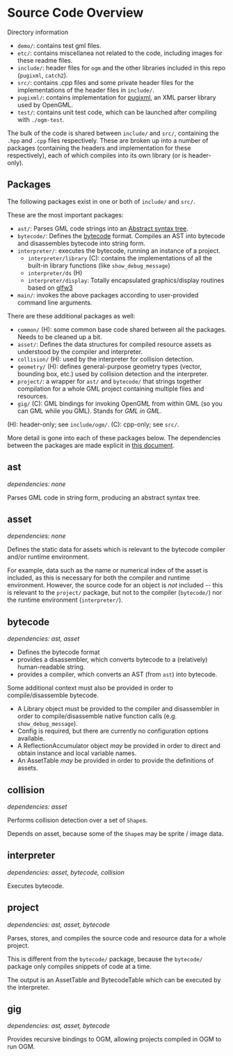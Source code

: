 # Source Code Overview

Directory information

- `demo/`: contains test gml files.
- `etc/`: contains miscellanea not related to the code, including images for these readme files.
- `include/`: header files for `ogm` and the other libraries included in this repo (`pugixml`, `catch2`).
- `src/`: contains .cpp files and some private header files for the implementations of the header files in `include/`.
- `pugixml/`: contains implementation for [pugixml](https://pugixml.org/), an XML parser library used by OpenGML.
- `test/`: contains unit test code, which can be launched after compiling with `./ogm-test`.

The bulk of the code is shared between `include/` and `src/`, containing the `.hpp` and `.cpp` files respectively. These are broken up into a number of packages (containing the headers and implementation for these respectively), each of which compiles into its own library (or is header-only).

## Packages

The following packages exist in one or both of `include/` and `src/`.

These are the most important packages:

- `ast/`: Parses GML code strings into an [Abstract syntax tree](https://en.wikipedia.org/wiki/Abstract_syntax_tree).
- `bytecode/`: Defines the [bytecode](https://en.wikipedia.org/wiki/Bytecode) format. Compiles an AST into bytecode and disassembles bytecode into string form.
- `interpreter/`: executes the bytecode, running an instance of a project.
  - `interpreter/library` (C): contains the implementations of all the built-in library functions (like `show_debug_message`)
  - `interpreter/ds` (H)
  - `interpreter/display`: Totally encapsulated graphics/display routines based on [glfw3](https://www.glfw.org/)
- `main/`: invokes the above packages according to user-provided command line arguments.

There are these additional packages as well:

- `common/` (H): some common base code shared between all the packages. Needs to be cleaned up a bit.
- `asset/`: Defines the data structures for compiled resource assets as understood by the compiler and interpreter.
- `collision/` (H): used by the interpreter for collision detection.
- `geometry/` (H): defines general-purpose geometry types (vector, bounding box, etc.) used by collision detection and the interpreter.
- `project/`: a wrapper for `ast/` and `bytecode/` that strings together compilation for a whole GML project containing multiple files and resources.
- `gig/` (C): GML bindings for invoking OpenGML from within GML (so you can GML while you GML). Stands for *GML in GML*.

(H): header-only; see `include/ogm/`.
(C): cpp-only; see `src/`.

More detail is gone into each of these packages below. The dependencies between the packages are made explicit in [this document](PACKAGE_DEPENDENCIES.md).

## ast

*dependencies: none*

Parses GML code in string form, producing an abstract syntax tree.


## asset

*dependencies: none*

Defines the static data for assets which is relevant to the
bytecode compiler and/or runtime environment.

For example, data such as the name or numerical index of the asset is included, as this is
necessary for both the compiler and runtime environment. However, the source code for an
object is *not* included -- this is relevant to the
`project/` package, but not to the compiler (`bytecode/`) nor the runtime environment
(`interpreter/`).

## bytecode

*dependencies: ast, asset*

- Defines the bytecode format 
- provides a disassembler, which converts bytecode to a (relatively) human-readable string.
- provides a compiler, which converts an AST (from `ast`) into bytecode.

Some additional context must also be provided in order to compile/disassemble bytecode.
- A Library object must be provided to the compiler and disassembler in order to compile/disassemble
native function calls (e.g. `show_debug_message`).
- Config is required, but there are currently no configuration options available.
- A ReflectionAccumulator object *may* be provided in order to direct and obtain
  instance and local variable names.
- An AssetTable *may* be provided in order to provide the definitions of assets.

## collision

*dependencies: asset*

Performs collision detection over a set of `Shape`s.

Depends on asset, because some of the `Shape`s may be sprite / image data.

## interpreter

*dependencies: asset, bytecode, collision*

Executes bytecode.

## project

*dependencies: ast, asset, bytecode*

Parses, stores, and compiles the source code and resource data for a whole project.

This is different from the `bytecode/` package, because the `bytecode/` package
only compiles snippets of code at a time.

The output is an AssetTable and BytecodeTable which can be executed by
the interpreter.

## gig

*dependencies: ast, asset, bytecode*

Provides recursive bindings to OGM, allowing projects compiled in OGM to run OGM.